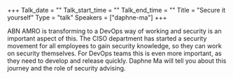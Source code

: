 +++
Talk_date = ""
Talk_start_time = ""
Talk_end_time = ""
Title = "Secure it yourself"
Type = "talk"
Speakers = ["daphne-ma"]
+++

ABN AMRO is transforming to a DevOps way of working and security is an important aspect of this. The CISO department has started a security movement for all employees to gain security knowledge, so they can work on security themselves. For DevOps teams this is even more important, as they need to develop and release quickly. Daphne Ma will tell you about this journey and the role of security advising.
